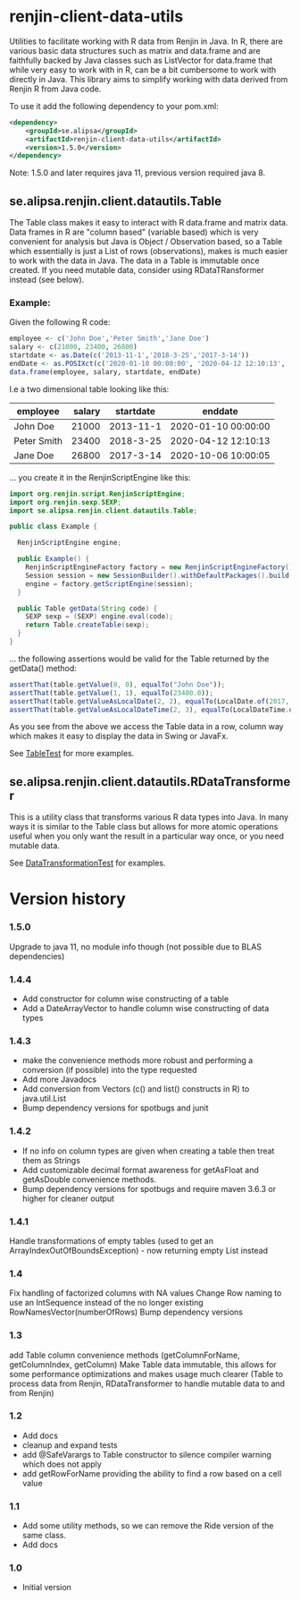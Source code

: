 # renjin-client-data-utils
Utilities to facilitate working with R data from Renjin in Java. In R, there are various basic 
data structures such as matrix and data.frame and are faithfully backed by Java classes such as 
ListVector for data.frame that while very easy to work with in R, can be a bit cumbersome to work with
directly in Java. This library aims to simplify working with data derived from Renjin R from Java code. 

To use it add the following dependency to your pom.xml:
```xml
<dependency>
    <groupId>se.alipsa</groupId>
    <artifactId>renjin-client-data-utils</artifactId>
    <version>1.5.0</version>
</dependency>
```
Note: 1.5.0 and later requires java 11, previous version required java 8.

## se.alipsa.renjin.client.datautils.Table
The Table class makes it easy to interact with R data.frame and matrix data.
Data frames in R are "column based" (variable based) which is very convenient for analysis but Java is
Object / Observation based, so a Table which essentially is just a List of rows (observations), makes is much easier
to work with the data in Java. The data in a Table is immutable once created. If you need mutable data,
consider using RDataTRansformer instead (see below).

### Example:

Given the following R code:
```r
employee <- c('John Doe','Peter Smith','Jane Doe')
salary <- c(21000, 23400, 26800)
startdate <- as.Date(c('2013-11-1','2018-3-25','2017-3-14')) 
endDate <- as.POSIXct(c('2020-01-10 00:00:00', '2020-04-12 12:10:13', '2020-10-06 10:00:05'), tz='UTC' ) 
data.frame(employee, salary, startdate, endDate)
```

I.e a two dimensional table looking like this:

| employee    | salary | startdate | enddate             |
| --------    | -----: | --------- | -------             |
| John Doe    |  21000 | 2013-11-1 | 2020-01-10 00:00:00 |
| Peter Smith |  23400 | 2018-3-25 | 2020-04-12 12:10:13 |
| Jane Doe    |  26800 | 2017-3-14 | 2020-10-06 10:00:05 |

... you create it in the RenjinScriptEngine like this:

```java
import org.renjin.script.RenjinScriptEngine;
import org.renjin.sexp.SEXP;
import se.alipsa.renjin.client.datautils.Table;

public class Example {

  RenjinScriptEngine engine;

  public Example() {
    RenjinScriptEngineFactory factory = new RenjinScriptEngineFactory();
    Session session = new SessionBuilder().withDefaultPackages().build();
    engine = factory.getScriptEngine(session);
  }

  public Table getData(String code) {
    SEXP sexp = (SEXP) engine.eval(code);
    return Table.createTable(sexp);
  }
}
```
... the following assertions would be valid for the Table returned by the getData() method:
```javascript
assertThat(table.getValue(0, 0), equalTo("John Doe"));
assertThat(table.getValue(1, 1), equalTo(23400.0));
assertThat(table.getValueAsLocalDate(2, 2), equalTo(LocalDate.of(2017, 3, 14)));
assertThat(table.getValueAsLocalDateTime(2, 3), equalTo(LocalDateTime.of(2020, 10, 6, 10, 0, 5)));
```
As you see from the above we access the Table data in a row, column way which makes it easy to 
display the data in Swing or JavaFx.

See [TableTest](src/test/java/test/alipsa/renjin/client/datautils/TableTest.java) for more examples. 

## se.alipsa.renjin.client.datautils.RDataTransformer

This is a utility class that transforms various R data types into Java.
In many ways it is similar to the Table class but allows for more atomic operations
useful when you only want the result in a particular way once, or you need mutable data.

See [DataTransformationTest](src/test/java/test/alipsa/renjin/client/datautils/DataTransformationTest.java) for examples.

# Version history

### 1.5.0
Upgrade to java 11, no module info though (not possible due to BLAS dependencies)

### 1.4.4
- Add constructor for column wise constructing of a table
- Add a DateArrayVector to handle column wise constructing of data types

### 1.4.3
- make the convenience methods more robust and performing a conversion (if possible) into 
  the type requested
- Add more Javadocs
- Add conversion from Vectors (c() and list() constructs in R) to java.util.List
- Bump dependency versions for spotbugs and junit

### 1.4.2
- If no info on column types are given when creating a table then treat them as Strings
- Add customizable decimal format awareness for getAsFloat and getAsDouble convenience methods.
- Bump dependency versions for spotbugs and require maven 3.6.3 or higher for cleaner output 

### 1.4.1
Handle transformations of empty tables (used to get an ArrayIndexOutOfBoundsException) - now returning empty List instead

### 1.4
Fix handling of factorized columns with NA values
Change Row naming to use an IntSequence instead of the no longer existing RowNamesVector(numberOfRows)
Bump dependency versions

### 1.3
add Table column convenience methods (getColumnForName, getColumnIndex, getColumn)
Make Table data immutable, this allows for some performance optimizations and makes usage much clearer
(Table to process data from Renjin, RDataTransformer to handle mutable data to and from Renjin)

### 1.2
- Add docs
- cleanup and expand tests
- add @SafeVarargs to Table constructor to silence compiler warning which does not apply
- add getRowForName providing the ability to find a row based on a cell value

### 1.1
- Add some utility methods, so we can remove the Ride version of the same class.
- Add docs

### 1.0 
- Initial version